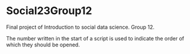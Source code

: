 # Social23Group12
Final project of Introduction to social data science. Group 12.

The number written in the start of a script is used to indicate the order of which they should be opened.